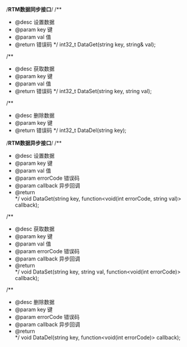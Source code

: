 /**************************************RTM数据同步接口**************************************/	
/**
* @desc		设置数据
* @param	key				键
* @param	val				值
* @return 	错误码
*/
int32_t DataGet(string key, string& val);

/**
* @desc		获取数据
* @param	key				键
* @param	val				值
* @return 	错误码
*/
int32_t DataSet(string key, string val);

/**
* @desc		删除数据
* @param	key				键
* @return 	错误码
*/
int32_t DataDel(string key);


/**************************************RTM数据异步接口**************************************/	
/**
* @desc		设置数据
* @param	key				键
* @param	val				值
* @param	errorCode		错误码
* @param	callback		异步回调
* @return 	
*/
void DataGet(string key, function<void(int errorCode, string val)> callback);

/**
* @desc		获取数据
* @param	key				键
* @param	val				值
* @param	errorCode		错误码
* @param	callback		异步回调
* @return 	
*/
void DataSet(string key, string val, function<void(int errorCode)> callback);

/**
* @desc		删除数据
* @param	key				键
* @param	errorCode		错误码
* @param	callback		异步回调
* @return 	
*/
void DataDel(string key, function<void(int errorCode)> callback);